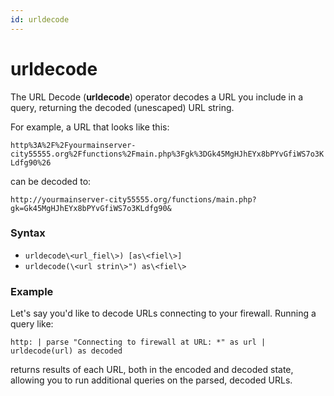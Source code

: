 ```yaml
---
id: urldecode
---
```


# urldecode

The URL Decode (**urldecode**) operator decodes a URL you include in a
query, returning the decoded (unescaped) URL string.

For example, a URL that looks like this:

`http%3A%2F%2Fyourmainserver-city55555.org%2Ffunctions%2Fmain.php%3Fgk%3DGk45MgHJhEYx8bPYvGfiWS7o3KLdfg90%26`

can be decoded to:

`http://yourmainserver-city55555.org/functions/main.php?gk=Gk45MgHJhEYx8bPYvGfiWS7o3KLdfg90&`

### Syntax

-   `urldecode\<url_fiel\>) [as\<fiel\>]`
-   `urldecode(\<url strin\>") as\<fiel\>`

### Example

Let's say you'd like to decode URLs connecting to your firewall. Running
a query like:

`http: | parse "Connecting to firewall at URL: *" as url | urldecode(url) as decoded`

returns results of each URL, both in the encoded and decoded state,
allowing you to run additional queries on the parsed, decoded URLs.
